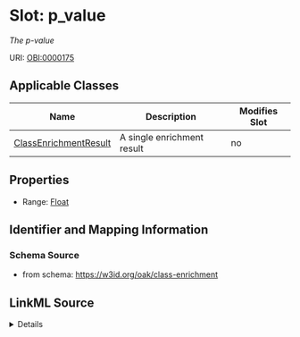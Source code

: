 # Slot: p_value


_The p-value_



URI: [OBI:0000175](http://purl.obolibrary.org/obo/OBI_0000175)



<!-- no inheritance hierarchy -->




## Applicable Classes

| Name | Description | Modifies Slot |
| --- | --- | --- |
[ClassEnrichmentResult](ClassEnrichmentResult.md) | A single enrichment result |  no  |







## Properties

* Range: [Float](Float.md)





## Identifier and Mapping Information







### Schema Source


* from schema: https://w3id.org/oak/class-enrichment




## LinkML Source

<details>
```yaml
name: p_value
description: The p-value
from_schema: https://w3id.org/oak/class-enrichment
rank: 1000
slot_uri: OBI:0000175
alias: p_value
owner: ClassEnrichmentResult
domain_of:
- ClassEnrichmentResult
range: float

```
</details>